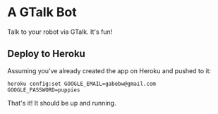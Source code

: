 # A GTalk Bot

Talk to your robot via GTalk. It's fun!

## Deploy to Heroku

Assuming you've already created the app on Heroku and pushed to it:

    heroku config:set GOOGLE_EMAIL=gabebw@gmail.com GOOGLE_PASSWORD=puppies

That's it! It should be up and running.
